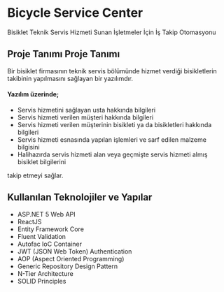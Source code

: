 # Bicycle Service Center
Bisiklet Teknik Servis Hizmeti Sunan İşletmeler İçin İş Takip Otomasyonu

## Proje Tanımı Proje Tanımı
Bir bisiklet firmasının teknik servis bölümünde hizmet verdiği bisikletlerin takibinin yapılmasını sağlayan bir yazılımdır. 

#### Yazılım üzerinde;
- Servis hizmetini sağlayan usta hakkında bilgileri 
- Servis hizmeti verilen müşteri hakkında bilgileri
- Servis hizmeti verilen müşterinin bisikleti ya da bisikletleri hakkında bilgileri 
- Servis hizmeti esnasında yapılan işlemleri ve sarf edilen malzeme bilgisini
- Halihazırda servis hizmeti alan veya geçmişte servis hizmeti almış bisiklet bilgilerini

takip etmeyi sağlar.

## Kullanılan Teknolojiler ve Yapılar
  
-  ASP.NET 5 Web API
-  ReactJS
-  Entity Framework Core
-  Fluent Validation 
-  Autofac IoC Container
-  JWT (JSON Web Token) Authentication
-  AOP (Aspect Oriented Programming) 
-  Generic Repository Design Pattern
-  N-Tier Architecture
-  SOLID Principles
